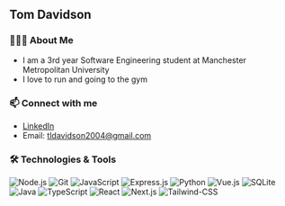 ## Tom Davidson

### 🙋🏼‍♂️ About Me
- I am a 3rd year Software Engineering student at Manchester Metropolitan University
- I love to run and going to the gym

### 📫 Connect with me 
- [LinkedIn](https://www.linkedin.com/in/tomdavidson2004)
- Email: tldavidson2004@gmail.com

### 🛠️ Technologies & Tools
![Node.js](https://img.shields.io/badge/-Node.js-773ca6?style=for-the-badge&logo=node.js&logoColor=white)
![Git](https://img.shields.io/badge/-Git-A42095?style=for-the-badge&logo=git&logoColor=white)
![JavaScript](https://img.shields.io/badge/-JavaScript-CA3973?style=for-the-badge&logo=javascript&logoColor=white)
![Express.js](https://img.shields.io/badge/-Express.js-F66942?style=for-the-badge&logo=express&logoColor=white)
![Python](https://img.shields.io/badge/-Python-FEA545?style=for-the-badge&logo=python&logoColor=white)
![Vue.js](https://img.shields.io/badge/-Vue.js-773ca6?style=for-the-badge&logo=vue.js&logoColor=white)
![SQLite](https://img.shields.io/badge/-SQLite-A42095?style=for-the-badge&logo=sqlite&logoColor=white)
![Java](https://img.shields.io/badge/Java-CA3973?style=for-the-badge&logo=openjdk&logoColor=white)
![TypeScript](https://img.shields.io/badge/-TypeScript-F66942?style=for-the-badge&logo=typescript&logoColor=white)
![React](https://img.shields.io/badge/-React-FEA545?style=for-the-badge&logo=react&logoColor=white)
![Next.js](https://img.shields.io/badge/-Next.js-773ca6?style=for-the-badge&logo=nextdotjs&logoColor=white)
![Tailwind-CSS](https://img.shields.io/badge/-Tailwind%20CSS-A42095?style=for-the-badge&logo=tailwindcss&logoColor=white)


